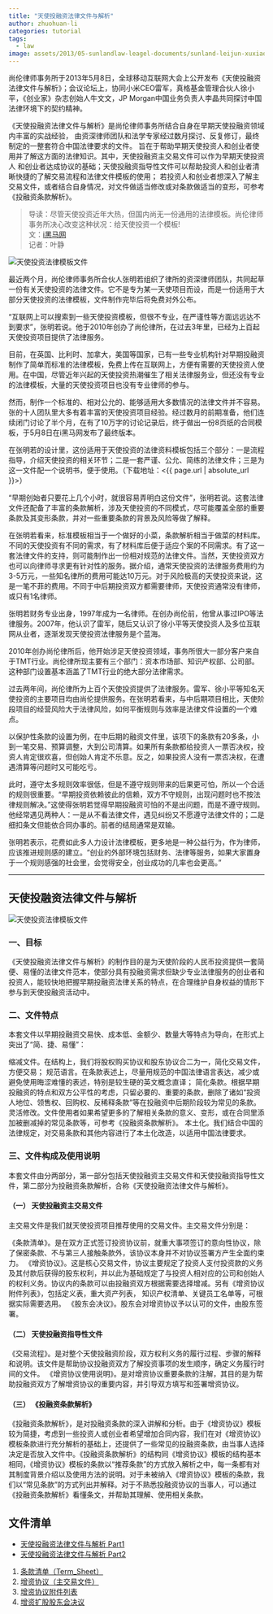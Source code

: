```yaml
---
title: "天使投融资法律文件与解析"
author: zhuohuan-li
categories: tutorial
tags:
  - law
image: assets/2013/05-sunlandlaw-leagel-documents/sunland-leijun-xuxiaoping.jpg
---
```


尚伦律师事务所于2013年5月8日，全球移动互联网大会上公开发布《天使投融资法律文件与解析》；会议论坛上，协同小米CEO雷军，真格基金管理合伙人徐小平，《创业家》杂志创始人牛文文，JP Morgan中国业务负责人李晶共同探讨中国法律环境下的契约精神。

《天使投融资法律文件与解析》是尚伦律师事务所结合自身在早期天使投融资领域内丰富的实战经验， 由资深律师团队和法学专家经过数月探讨、反复修订，最终制定的一整套符合中国法律要求的文件。 旨在于帮助早期天使投资人和创业者使用并了解这方面的法律知识。其中，天使投融资主交易文件可以作为早期天使投资人 和创业者达成协议的基础；天使投融资指导性文件可以帮助投资人和创业者清晰快捷的了解交易流程和法律文件模板的使用； 若投资人和创业者想深入了解主交易文件，或者结合自身情况，对文件做适当修改或对条款做适当的变形，可参考《投融资条款解析》。

> 导读：尽管天使投资近年大热，但国内尚无一份通用的法律模板。尚伦律师事务所决心改变这种状况：给天使投资一个模板!  
> 文：[i黑马网](http://www.iheima.com/article-40071.html)  
> 记者：叶静  

![天使投资法律模板文件](/assets/2013/05-sunlandlaw-leagel-documents/chuangyejia.jpg)

最近两个月，尚伦律师事务所合伙人张明若组织了律所的资深律师团队，共同起草一份有关天使投资的法律文件。它不是专为某一天使项目而设，而是一份适用于大部分天使投资的法律模板，文件制作完毕后将免费对外公布。

“互联网上可以搜索到一些天使投资模板，但很不专业，在严谨性等方面远远达不到要求”，张明若说。他于2010年创办了尚伦律所，在过去3年里，已经为上百起天使投资项目提供了法律服务。

目前，在英国、比利时、加拿大，美国等国家，已有一些专业机构针对早期投融资制作了简单而标准的法律模板，免费上传在互联网上，方便有需要的天使投资人使用。在中国，尽管近年兴起的天使投资热潮催生了相关法律服务业，但还没有专业的法律模板，大量的天使投资项目也没有专业律师的参与。

然而，制作一个标准的、相对公允的、能够适用大多数情况的法律文件并不容易。张的十人团队里大多有着丰富的天使投资项目经验。经过数月的前期准备，他们连续闭门讨论了半个月，在有了10万字的讨论记录后，终于做出一份8页纸的合同模板，于5月8日在i黑马网发布了最终版本。

在张明若的设计里，这份适用于天使投资的法律资料模板包括三个部分：一是流程指导，介绍天使投资的相关环节；二是一套严谨、公允、简练的法律文件；三是为这一文件配一个说明书，便于使用。（下载地址：<{{ page.url | absolute_url }}>）

“早期创始者只要花上几个小时，就很容易弄明白这份文件”，张明若说。这套法律文件还配备了丰富的条款解析，涉及天使投资的不同模式，尽可能覆盖全部的重要条款及其变形条款，并对一些重要条款的背景及风险等做了解释。

在张明若看来，标准模板相当于一个做好的小菜，条款解析相当于做菜的材料库。不同的天使投资有不同的需求，有了材料库后便于适应个案的不同需求。有了这一套法律文件的支持，则可能制作出一份相对规范的法律文件。当然，天使投资双方也可以向律师寻求更有针对性的服务。据介绍，通常天使投资的法律服务费用约为3-5万元，一些知名律所的费用可能达10万元。对于风险极高的天使投资来说，这是一笔不菲的费用。不同于中后期投资双方都需要律师，天使投资通常没有律师，或只有1名律师。

张明若财务专业出身，1997年成为一名律师。在创办尚伦前，他曾从事过IPO等法律服务。2007年，他认识了雷军，随后又认识了徐小平等天使投资人及多位互联网从业者，逐渐发现天使投资法律服务是个蓝海。

2010年创办尚伦律所后，他开始涉足天使投资领域，事务所很大一部分客户来自于TMT行业。尚伦律所现主要有三个部门：资本市场部、知识产权部、公司部。这种部门设置基本涵盖了TMT行业的绝大部分法律需求。

过去两年间，尚伦律所为上百个天使投资提供了法律服务。雷军、徐小平等知名天使投资的主要项目均由尚伦提供服务。在张明若看来，与中后期项目相比，天使阶段项目的经营风险大于法律风险，如何平衡规则与效率是法律文件设置的一个难点。

以保护性条款的设置为例，在中后期的融资文件里，该项下的条款有20多条，小到一笔交易、预算调整，大到公司清算。如果所有条款都给投资人一票否决权，投资人肯定很欢喜，但创始人肯定不乐意。反之，如果投资人没有一票否决权，在遭遇清算等问题时又可能吃亏。

此时，遵守太多规则效率很低，但是不遵守规则带来的后果更可怕，所以一个合适的规则很重要。“早期投资依赖彼此的信赖，双方不守规则，出现问题时也不按法律规则解决。”这使得张明若觉得早期投融资可怕的不是出问题，而是不遵守规则。他经常遇见两种人：一是从不看法律文件，遇见纠纷又不愿遵守法律文件的；二是细扣条文但能依合同办事的。前者的结局通常是双输。

张明若表示，花费如此多人力设计法律模板，更多地是一种公益行为，作为律师，应该推进规则感的建立。“创业的外部环境包括财务、法律等服务，如果大家置身于一个规则感强的社会里，会觉得安全，创业成功的几率也会更高。”

-----

## 天使投融资法律文件与解析

![天使投资法律模板文件](/assets/2013/05-sunlandlaw-leagel-documents/docment-analyze.jpg)

### 一、目标

《天使投融资法律文件与解析》的制作目的是为天使阶段的人民币投资提供一套简便、易懂的法律文件范本，使部分具有投融资需求但缺少专业法律服务的创业者和投资人，能较快地把握早期投融资法律关系的特点，在合理维护自身权益的情形下参与到天使投融资活动中。

### 二、文件特点

本套文件以早期投融资交易快、成本低、金额少、数量大等特点为导向，在形式上突出了“简、捷、易懂”：

缩减文件。在结构上，我们将股权购买协议和股东协议合二为一，简化交易文件，方便交易；
规范语言。在条款表述上，尽量用规范的中国法律语言表达，减少或避免使用晦涩难懂的表述，特别是较生硬的英文概念直译；
简化条款。根据早期投融资的特点和双方公平性的考虑，只留必要的、重要的条款，删除了诸如“投资人地位、领售权、回购权、反稀释条款”等在投融资中后期阶段较为常见的条款。
灵活修改。文件使用者如果希望更多的了解相关条款的意义、变形，或在合同里添加被删减掉的常见条款等，可参考《投融资条款解析》。
本土化。我们结合中国的法律规定，对交易条款和其他内容进行了本土化改造，以适用中国法律要求。

### 三、文件构成及使用说明

本套文件由分两部分，第一部分包括天使投融资主交易文件和天使投融资指导性文件，第二部分为投融资条款解析，合称《天使投融资法律文件与解析》。

#### （一） 天使投融资主交易文件

主交易文件是我们就天使投资项目推荐使用的交易文件。主交易文件分别是：

《条款清单》。是在双方正式签订投资协议前，就重大事项签订的意向性协议，除了保密条款、不与第三人接触条款外，该协议本身并不对协议签署方产生全面约束力。
《增资协议》。这是核心交易文件，协议主要规定了投资人支付投资款的义务及其付款后获得的股东权利，并以此为基础规定了与投资人相对应的公司和创始人的权利义务。协议内的条款可以由投融资双方根据需要选择增减。另有《增资协议附件列表》，包括定义表，重大资产列表， 知识产权清单、关键员工名单等，可根据实际需要选用。
《股东会决议》。股东会对增资协议予以认可的文件，由股东签署。

#### （二） 天使投融资指导性文件

《交易流程》。是对整个天使投融资阶段，双方权利义务的履行过程、步骤的解释和说明。该文件是帮助协议投融资双方了解投资事项的发生顺序，确定义务履行时间的文件。
《增资协议使用说明》。是对增资协议重要条款的注解，其目的是为帮助投融资双方了解增资协议的重要内容，并引导双方填写和签署增资协议。

#### （三） 《投融资条款解析》

《投融资条款解析》，是对投融资条款的深入讲解和分析。由于《增资协议》模板较为简捷，考虑到一些投资人或创业者希望增加合同内容，我们在对《增资协议》模板条款进行充分解析的基础上，还提供了一些常见的投融资条款，由当事人选择决定是否放入文件中。《投融资条款解析》的结构同《增资协议》模板的结构基本相同，《增资协议》模板的条款以“推荐条款”的方式放入解析之中，每一条都有对其制度背景介绍以及使用方法的说明。对于未被纳入《增资协议》模板的条款，我们以“常见条款”的方式列出并解释。对于不熟悉投融资协议的当事人，可以通过《投融资条款解析》看懂条文，并帮助其理解、使用相关条款。

## 文件清单

- [天使投融资法律文件与解析 Part1](/assets/2013/05-sunlandlaw-leagel-documents/sunland-angel-investment-and-financing-legal-document-analyze-part1.pdf)
- [天使投融资法律文件与解析 Part2](/assets/2013/05-sunlandlaw-leagel-documents/sunland-angel-investment-and-financing-legal-document-analyze-part2.pdf)

1. [条款清单（Term_Sheet）](/assets/2013/05-sunlandlaw-leagel-documents/1-term-sheet.doc)
2. [增资协议（主交易文件）](/assets/2013/05-sunlandlaw-leagel-documents/2-capital-increase-agreement.doc)
3. [增资协议附件列表](/assets/2013/05-sunlandlaw-leagel-documents/3-capital-increase-agreement-appendix.doc)
4. [增资扩股股东会决议](/assets/2013/05-sunlandlaw-leagel-documents/4-capital-increase-agreement-board-resolution.doc )
